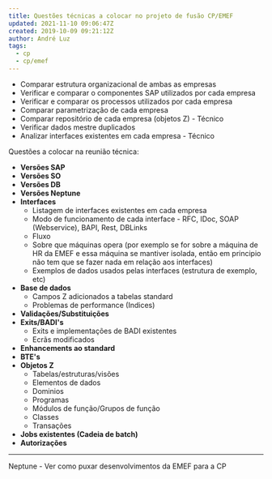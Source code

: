 ```yaml
---
title: Questões técnicas a colocar no projeto de fusão CP/EMEF
updated: 2021-11-10 09:06:47Z
created: 2019-10-09 09:21:12Z
author: André Luz
tags:
  - cp
  - cp/emef
---
```


- Comparar estrutura organizacional de ambas as empresas
- Verificar e comparar o componentes SAP utilizados por cada empresa
- Verificar e comparar os processos utilizados por cada empresa
- Comparar parametrização de cada empresa
- Comparar repositório de cada empresa (objetos Z) - Técnico
- Verificar dados mestre duplicados
- Analizar interfaces existentes em cada empresa - Técnico

Questões a colocar na reunião técnica:

- **Versões SAP**
- **Versões SO**
- **Versões DB**
- **Versões Neptune**
- **Interfaces**
    - Listagem de interfaces existentes em cada empresa
    - Modo de funcionamento de cada interface - RFC, IDoc, SOAP (Webservice), BAPI, Rest, DBLinks
    - Fluxo
    - Sobre que máquinas opera (por exemplo se for sobre a máquina de HR da EMEF e essa máquina se mantiver isolada, então em principio não tem que se fazer nada em relação aos interfaces)
    - Exemplos de dados usados pelas interfaces (estrutura de exemplo, etc)
- **Base de dados**
    - Campos Z adicionados a tabelas standard
    - Problemas de performance (Indices)
- **Validações/Substituições**
- **Exits/BADI's**
    - Exits e implementações de BADI existentes
    - Ecrãs modificados
- **Enhancements ao standard**
- **BTE's**
- **Objetos Z**
    - Tabelas/estruturas/visões
    - Elementos de dados
    - Dominios
    - Programas
    - Módulos de função/Grupos de função
    - Classes
    - Transações
- **Jobs existentes (Cadeia de batch)**
- **Autorizações**

* * *

Neptune - Ver como puxar desenvolvimentos da EMEF para a CP
